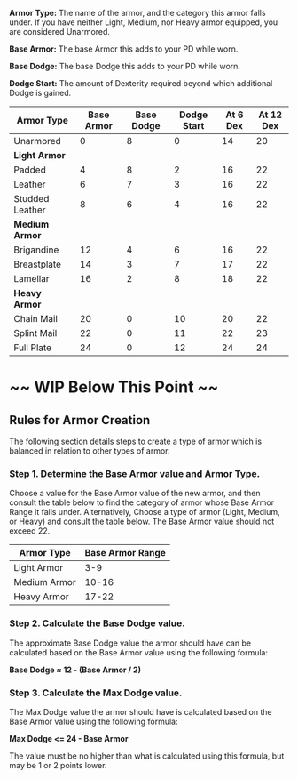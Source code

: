 **Armor Type:** The name of the armor, and the category this armor falls under. If you have neither Light, Medium, nor Heavy armor equipped, you are considered Unarmored. <br>

**Base Armor:** The base Armor this adds to your PD while worn.

**Base Dodge:** The base Dodge this adds to your PD while worn.

**Dodge Start:** The amount of Dexterity required beyond which additional Dodge is gained.

| Armor Type       | Base Armor | Base Dodge | Dodge Start | At 6 Dex | At 12 Dex |
| ---------------- | ---------- | ---------- | ----------- | ----------- | ----------- |
| Unarmored        | 0 | 8 | 0 | 14 | 20 |
| **Light Armor**  ||||||
| Padded           | 4 | 8 | 2 | 16 | 22 |
| Leather          | 6 | 7 | 3 | 16 | 22 |
| Studded Leather  | 8 | 6 | 4 | 16 | 22 |
| **Medium Armor** ||||||
| Brigandine       | 12 | 4 | 6 | 16 | 22 |
| Breastplate      | 14 | 3 | 7 | 17 | 22 |
| Lamellar         | 16 | 2 | 8 | 18 | 22 |
| **Heavy Armor**  ||||||
| Chain Mail     | 20         | 0 | 10 | 20 | 22 |
| Splint Mail      | 22 | 0 | 11 | 22 | 23 |
| Full Plate       | 24 | 0 | 12 | 24 | 24 |


# ~~ WIP Below This Point ~~
## Rules for Armor Creation

The following section details steps to create a type of armor which is balanced in relation to other types of armor.

### Step 1. Determine the Base Armor value and Armor Type.

Choose a value for the Base Armor value of the new armor, and then consult the table below to find the category of armor whose Base Armor Range it falls under. Alternatively, Choose a type of armor (Light, Medium, or Heavy) and consult the table below. The Base Armor value should not exceed 22.

| Armor Type   | Base Armor Range |
| ------------ | ---------------- |
| Light Armor  | 3-9              |
| Medium Armor | 10-16            |
| Heavy Armor  | 17-22            |

### Step 2. Calculate the Base Dodge value.

The approximate Base Dodge value the armor should have can be calculated based on the Base Armor value using the following formula:

**Base Dodge ≈ 12 - (Base Armor / 2)**

### Step 3. Calculate the Max Dodge value.

The Max Dodge value the armor should have is calculated based on the Base Armor value using the following formula:

**Max Dodge <= 24 - Base Armor**

The value must be no higher than what is calculated using this formula, but may be 1 or 2 points lower.
